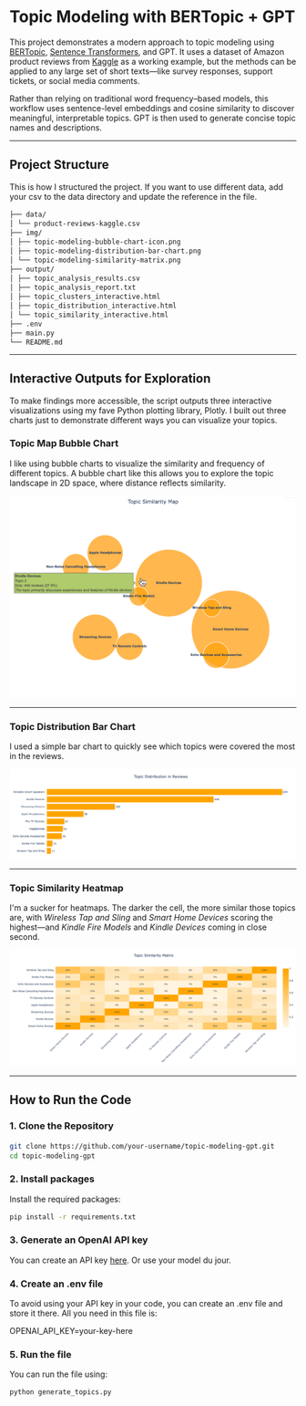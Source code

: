 # Topic Modeling with BERTopic + GPT

This project demonstrates a modern approach to topic modeling using [BERTopic](https://github.com/MaartenGr/BERTopic), [Sentence Transformers](https://www.sbert.net/), and GPT. It uses a dataset of Amazon product reviews from [Kaggle](https://www.kaggle.com/datasets/datafiniti/consumer-reviews-of-amazon-products) as a working example, but the methods can be applied to any large set of short texts—like survey responses, support tickets, or social media comments.

Rather than relying on traditional word frequency–based models, this workflow uses sentence-level embeddings and cosine similarity to discover meaningful, interpretable topics. GPT is then used to generate concise topic names and descriptions.

---

## Project Structure

This is how I structured the project. If you want to use different data, add your csv to the data directory and update the reference in the file.

```
├── data/
│ └── product-reviews-kaggle.csv
├── img/
│ ├── topic-modeling-bubble-chart-icon.png
│ ├── topic-modeling-distribution-bar-chart.png
│ └── topic-modeling-similarity-matrix.png
├── output/
│ ├── topic_analysis_results.csv
│ ├── topic_analysis_report.txt
│ ├── topic_clusters_interactive.html
│ ├── topic_distribution_interactive.html
│ └── topic_similarity_interactive.html
├── .env
├── main.py
└── README.md
```

---

## Interactive Outputs for Exploration

To make findings more accessible, the script outputs three interactive visualizations using my fave Python plotting library, Plotly. I built out three charts just to demonstrate different ways you can visualize your topics.

### Topic Map Bubble Chart

I like using bubble charts to visualize the similarity and frequency of different topics. A bubble chart like this allows you to explore the topic landscape in 2D space, where distance reflects similarity.

![Topic Bubble Chart](img/topic-modeling-bubble-chart-icon.png)

---

### Topic Distribution Bar Chart

I used a simple bar chart to quickly see which topics were covered the most in the reviews.

![Topic Distribution Bar Chart](img/topic-modeling-distribution-bar-chart.png)

---

### Topic Similarity Heatmap

I'm a sucker for heatmaps. The darker the cell, the more similar those topics are, with *Wireless Tap and Sling* and *Smart Home Devices* scoring the highest—and *Kindle Fire Models* and *Kindle Devices* coming in close second.

![Topic Similarity Heatmap](img/topic-modeling-similarity-matrix.png)

---

## How to Run the Code

### 1. Clone the Repository

```bash
git clone https://github.com/your-username/topic-modeling-gpt.git
cd topic-modeling-gpt
```

### 2. Install packages

Install the required packages:

```bash
pip install -r requirements.txt
```

### 3. Generate an OpenAI API key

You can create an API key [here](https://platform.openai.com/api-keys). Or use your model du jour.

### 4. Create an .env file

To avoid using your API key in your code, you can create an .env file and store it there. All you need in this file is:

OPENAI_API_KEY=your-key-here

### 5. Run the file

You can run the file using:

```bash
python generate_topics.py
```